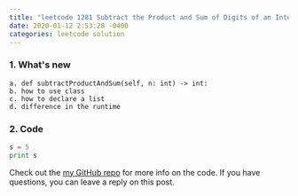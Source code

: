 ```yaml
---
title: "leetcode 1281 Subtract the Product and Sum of Digits of an Integer.py"
date: 2020-01-12 2:53:28 -0400
categories: leetcode solution
--- 
```

### 1. What's new
    a. def subtractProductAndSum(self, n: int) -> int:
    b. how to use class
    c. how to declare a list 
    d. difference in the runtime   
### 2. Code
```python
s = 5
print s
```

Check out the [my GitHub repo][hyuk-gh] for more info on the code. If you have questions, you can leave a reply on this post.  

[hyuk-gh]:   https://github.com/dlgur1994/StudyAlgorithms/tree/master/leetcode

